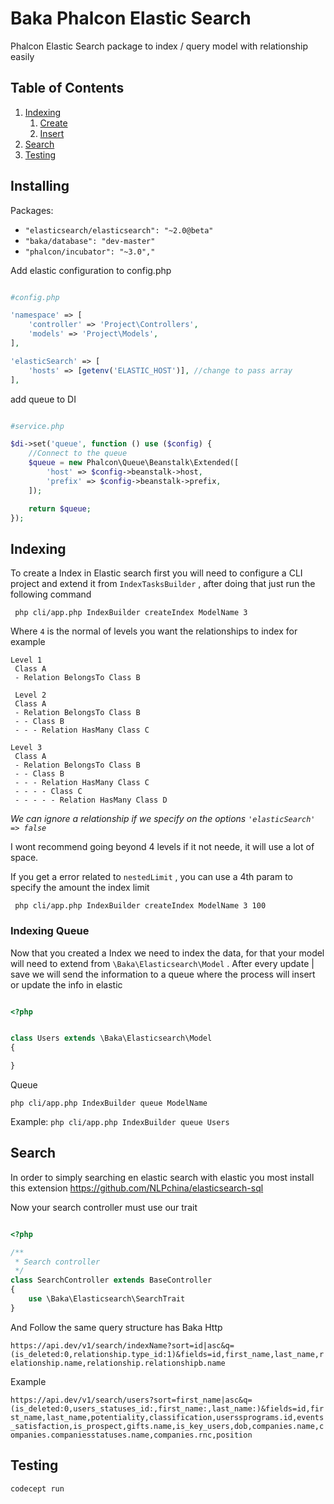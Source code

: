 # Baka Phalcon Elastic Search

Phalcon Elastic Search package to index / query model with relationship easily

## Table of Contents
1. [Indexing](#indexing)
    1. [Create](#indexing-create)
    1. [Insert](#indexing-insert)
2. [Search](#markdown-header-QueryParser)
4. [Testing](#markdown-header-QueryParser-Extended)

## Installing
Packages:
- `"elasticsearch/elasticsearch": "~2.0@beta"`
- `"baka/database": "dev-master"`
- `"phalcon/incubator": "~3.0","`

Add elastic configuration to config.php

```php

#config.php

'namespace' => [
    'controller' => 'Project\Controllers',
    'models' => 'Project\Models',
],

'elasticSearch' => [
    'hosts' => [getenv('ELASTIC_HOST')], //change to pass array
],

```

add queue to DI

```php

#service.php

$di->set('queue', function () use ($config) {
    //Connect to the queue
    $queue = new Phalcon\Queue\Beanstalk\Extended([
        'host' => $config->beanstalk->host,
        'prefix' => $config->beanstalk->prefix,
    ]);

    return $queue;
});

```

## Indexing
To create a Index in Elastic search first you will need to configure a CLI project and extend it from `IndexTasksBuilder` , after doing that just run the following command

` php cli/app.php IndexBuilder createIndex ModelName 3`

Where `4` is the normal of levels you want the relationships to index for example
```
Level 1
 Class A 
 - Relation BelongsTo Class B

 Level 2
 Class A 
 - Relation BelongsTo Class B
 - - Class B
 - - - Relation HasMany Class C

Level 3
 Class A 
 - Relation BelongsTo Class B
 - - Class B
 - - - Relation HasMany Class C
 - - - - Class C
 - - - - - Relation HasMany Class D
``` 
*We can ignore a relationship if we specify on the options `'elasticSearch' => false`*

I wont recommend going beyond 4 levels if it not neede, it will use a lot of space.

If you get a error related to `nestedLimit` , you can use a 4th param to specify the amount the index limit

` php cli/app.php IndexBuilder createIndex ModelName 3 100`

### Indexing Queue

Now that you created a Index we need to index the data, for that your model will need to extend from `\Baka\Elasticsearch\Model` . After every update | save we will send the information to a queue where the process will insert or update the info in elastic

```php

<?php


class Users extends \Baka\Elasticsearch\Model
{

}
```

Queue

`php cli/app.php IndexBuilder queue ModelName`

Example:
`php cli/app.php IndexBuilder queue Users`


## Search

In order to simply searching en elastic search with elastic you most install this extension https://github.com/NLPchina/elasticsearch-sql

Now your search controller must use our trait

```php

<?php

/**
 * Search controller
 */
class SearchController extends BaseController
{
    use \Baka\Elasticsearch\SearchTrait
}
```

And Follow the same query structure has Baka Http

`https://api.dev/v1/search/indexName?sort=id|asc&q=(is_deleted:0,relationship.type_id:1)&fields=id,first_name,last_name,relationship.name,relationship.relationshipb.name`

Example

`https://api.dev/v1/search/users?sort=first_name|asc&q=(is_deleted:0,users_statuses_id:,first_name:,last_name:)&fields=id,first_name,last_name,potentiality,classification,userssprograms.id,events_satisfaction,is_prospect,gifts.name,is_key_users,dob,companies.name,companies.companiesstatuses.name,companies.rnc,position`

## Testing

```
codecept run
```